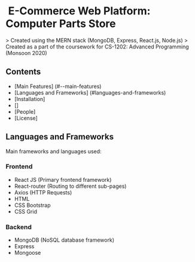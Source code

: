 <h1 aligh="center"> &nbsp;E-Commerce Web Platform: Computer Parts Store&nbsp; </h1>
> Created using the MERN stack (MongoDB, Express, React.js, Node.js)
> Created as a part of the coursework for CS-1202: Advanced Programming (Monsoon 2020)

## Contents
- [Main Features] (#--main-features)
- [Languages and Frameworks] (#languages-and-frameworks)
- [Installation]
- []
- [People]
- [License]

## Languages and Frameworks 
Main frameworks and languages used: 
### Frontend
- React JS (Primary frontend framework)
- React-router (Routing to different sub-pages)
- Axios (HTTP Requests)
- HTML 
- CSS Bootstrap
- CSS Grid 

### Backend 
- MongoDB (NoSQL database framework)
- Express 
- Mongoose  
